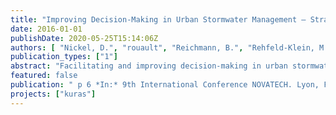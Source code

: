 ```yaml
---
title: "Improving Decision-Making in Urban Stormwater Management – Strategy and stakeholder process"
date: 2016-01-01
publishDate: 2020-05-25T15:14:06Z
authors: [ "Nickel, D.", "rouault", "Reichmann, B.", "Rehfeld-Klein, M.", "Heinzmann, B.", "Joswig, K.", "Strehl, C.", "Hein, A.", "matzinger" ]
publication_types: ["1"]
abstract: "Facilitating and improving decision-making in urban stormwater management is a key goal of the interdisciplinary research project “Concepts for urban rainwater management, drainage and sewage systems” (KURAS). By reinstating a more natural hydrological cycle, by increasing infiltration, evapotranspiration and stormwater reuse at the building or neighborhood level, e.g. via green roofs, pervious surfaces, swales and artificial ponds, to name but a few, stormwater management has the potential not only to reduce flooding and river degradation but also to improve landscape and habitat quality, the urban climate and resource efficiency, to reduce costs, and to respond more flexibly to uncertain future conditions. These multiple potential benefits have been valuated in a systematic way, thus providing a quantitative and comparative assessment of the effects of the various approaches to stormwater management as a basis for decision-making. An important element is the stakeholder involvement in planning in order to expose interests, resolve conflicts and to discuss existing financial, legal, administrative and knowledge-related barriers to adapted urban stormwater management. For two representative neighborhoods in Berlin, Germany, alternative and realistic stormwater management scenarios have been developed based upon an analysis of the current state and evaluated using the effect indicators. Central actors for stormwater management in Berlin are collaborating with other stakeholders in the sample neighborhoods to formulate and prioritize goals regarding the selection of measures, to discuss the evaluation results and to develop transition strategies. The presentation will focus on this experience of stakeholder participation in the design of stormwater management systems on the neighborhood scale. It will present preliminary findings to be translated into recommendations for policy makers and practitioners."
featured: false
publication: " p 6 *In:* 9th International Conference NOVATECH. Lyon, France. 28 June-1 July 2016"
projects: ["kuras"]
---
```


